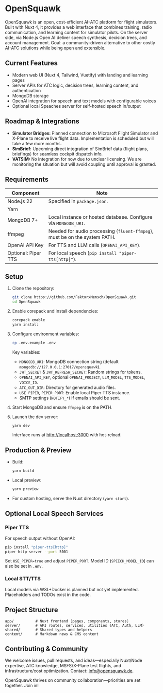 # OpenSquawk

OpenSquawk is an open, cost-efficient AI-ATC platform for flight simulators.
Built with Nuxt 4, it provides a web interface that combines training, radio communication, and learning content for simulator pilots.
On the server side, via Node.js Open AI deliver speech synthesis, decision trees, and account management.
Goal: a community-driven alternative to other costly AI-ATC solutions while being open and extensible.

## Current Features

* Modern web UI (Nuxt 4, Tailwind, Vuetify) with landing and learning pages
* Server APIs for ATC logic, decision trees, learning content, and authentication
* MongoDB storage
* OpenAI integration for speech and text models with configurable voices
* Optional local Speaches server for self-hosted speech in/output

## Roadmap & Integrations

* **Simulator Bridges:** Planned connection to Microsoft Flight Simulator and X-Plane to receive live flight data. Implementation is scheduled but will take a few more months.
* **SimBrief:** Upcoming direct integration of SimBrief data (flight plans, briefings) for seamless cockpit dispatch info.
* **VATSIM:** No integration for now due to unclear licensing. We are monitoring the situation but will avoid coupling until approval is granted.

## Requirements

| Component           | Note                                                                       |
|---------------------|----------------------------------------------------------------------------|
| Node.js 22          | Specified in `package.json`.                                               |
| Yarn                |                                                                            |
| MongoDB 7+          | Local instance or hosted database. Configure via `MONGODB_URI`.            |
| ffmpeg              | Needed for audio processing (`fluent-ffmpeg`), must be on the system PATH. |
| OpenAI API Key      | For TTS and LLM calls (`OPENAI_API_KEY`).                                  |
| Optional: Piper TTS | For local speech (`pip install "piper-tts[http]"`).                        |

## Setup

1. Clone the repository:

   ```bash
   git clone https://github.com/FaktorxMensch/OpenSquawk.git
   cd OpenSquawk
   ```
2. Enable corepack and install dependencies:

   ```bash
   corepack enable
   yarn install
   ```
3. Configure environment variables:

   ```bash
   cp .env.example .env
   ```

   Key variables:

   * `MONGODB_URI`: MongoDB connection string (default `mongodb://127.0.0.1:27017/opensquawk`).
   * `JWT_SECRET` & `JWT_REFRESH_SECRET`: Random strings for tokens.
   * `OPENAI_API_KEY`, optional `OPENAI_PROJECT`, `LLM_MODEL`, `TTS_MODEL`, `VOICE_ID`.
   * `ATC_OUT_DIR`: Directory for generated audio files.
   * `USE_PIPER`, `PIPER_PORT`: Enable local Piper TTS instance.
   * SMTP settings (`NOTIFY_*`) if emails should be sent.
4. Start MongoDB and ensure `ffmpeg` is on the PATH.
5. Launch the dev server:

   ```bash
   yarn dev
   ```

   Interface runs at [http://localhost:3000](http://localhost:3000) with hot-reload.

## Production & Preview

* Build:

  ```bash
  yarn build
  ```
* Local preview:

  ```bash
  yarn preview
  ```
* For custom hosting, serve the Nuxt directory (`yarn start`).

## Optional Local Speech Services

### Piper TTS

For speech output without OpenAI:

```bash
pip install "piper-tts[http]"
piper-http-server --port 5001
```

Set `USE_PIPER=true` and adjust `PIPER_PORT`.
Model ID (`SPEECH_MODEL_ID`) can also be set in `.env`.

### Local STT/TTS

Local models via WSL+Docker is planned but not yet implemented. Placeholders and TODOs exist in the code.

## Project Structure

```
app/          # Nuxt frontend (pages, components, stores)
server/       # API routes, services, utilities (ATC, Auth, LLM)
shared/       # Shared types and helpers
content/      # Markdown news & CMS content
```

## Contributing & Community

We welcome issues, pull requests, and ideas—especially Nuxt/Node expertise, ATC knowledge, MSFS/X-Plane test flights, and infrastructure/cost optimization.
Contact: [info@opensquawk.de](mailto:info@opensquawk.de).

OpenSquawk thrives on community collaboration—priorities are set together. Join in!
